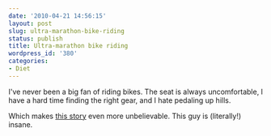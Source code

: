 ```yaml
---
date: '2010-04-21 14:56:15'
layout: post
slug: ultra-marathon-bike-riding
status: publish
title: Ultra-marathon bike riding
wordpress_id: '380'
categories:
- Diet
---
```


I've never been a big fan of riding bikes.  The seat is always uncomfortable, I have a hard time finding the right gear, and I hate pedaling up hills.

Which makes [this story](http://www.nytimes.com/2006/02/05/sports/playmagazine/05robicpm.html?pagewanted=all) even more unbelievable.  This guy is (literally!) insane.
